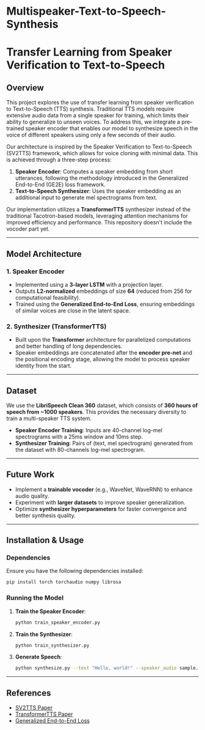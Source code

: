 # Multispeaker-Text-to-Speech-Synthesis

# Transfer Learning from Speaker Verification to Text-to-Speech

## Overview
This project explores the use of transfer learning from speaker verification to Text-to-Speech (TTS) synthesis. Traditional TTS models require extensive audio data from a single speaker for training, which limits their ability to generalize to unseen voices. To address this, we integrate a pre-trained speaker encoder that enables our model to synthesize speech in the voice of different speakers using only a few seconds of their audio.

Our architecture is inspired by the Speaker Verification to Text-to-Speech (SV2TTS) framework, which allows for voice cloning with minimal data. This is achieved through a three-step process:
1. **Speaker Encoder**: Computes a speaker embedding from short utterances, following the methodology introduced in the Generalized End-to-End (GE2E) loss framework.
2. **Text-to-Speech Synthesizer**: Uses the speaker embedding as an additional input to generate mel spectrograms from text.

Our implementation utilizes a **TransformerTTS** synthesizer instead of the traditional Tacotron-based models, leveraging attention mechanisms for improved efficiency and performance. This repository doesn't include the vocoder part yet.

---

## Model Architecture
### 1. Speaker Encoder
- Implemented using a **3-layer LSTM** with a projection layer.
- Outputs **L2-normalized** embeddings of size **64** (reduced from 256 for computational feasibility).
- Trained using the **Generalized End-to-End Loss**, ensuring embeddings of similar voices are close in the latent space.

### 2. Synthesizer (TransformerTTS)
- Built upon the **Transformer** architecture for parallelized computations and better handling of long dependencies.
- Speaker embeddings are concatenated after the **encoder pre-net** and the positional encoding stage, allowing the model to process speaker identity from the start.

---

## Dataset
We use the **LibriSpeech Clean 360** dataset, which consists of **360 hours of speech from ~1000 speakers**. This provides the necessary diversity to train a multi-speaker TTS system.

- **Speaker Encoder Training**: Inputs are 40-channel log-mel spectrograms with a 25ms window and 10ms step.
- **Synthesizer Training**: Pairs of (text, mel spectrogram) generated from the dataset with 80-channels log-mel spectrogram.

---

## Future Work
- Implement a **trainable vocoder** (e.g., WaveNet, WaveRNN) to enhance audio quality.
- Experiment with **larger datasets** to improve speaker generalization.
- Optimize **synthesizer hyperparameters** for faster convergence and better synthesis quality.

---

## Installation & Usage
### Dependencies
Ensure you have the following dependencies installed:
```bash
pip install torch torchaudio numpy librosa
```

### Running the Model
1. **Train the Speaker Encoder**:
   ```bash
   python train_speaker_encoder.py
   ```
2. **Train the Synthesizer**:
   ```bash
   python train_synthesizer.py
   ```
3. **Generate Speech**:
   ```bash
   python synthesize.py --text "Hello, world!" --speaker_audio sample.wav
   ```

---

## References
- [SV2TTS Paper](https://arxiv.org/abs/1806.04558)
- [TransformerTTS Paper](https://arxiv.org/abs/2005.10380)
- [Generalized End-to-End Loss](https://arxiv.org/abs/1710.10467)

